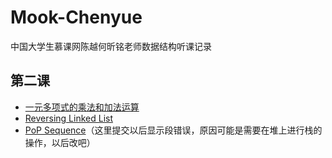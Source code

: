 # Mook-Chenyue
中国大学生慕课网陈越何昕铭老师数据结构听课记录
## 第二课
* [一元多项式的乘法和加法运算](AddplusMult.c)
* [Reversing Linked List](ReversingList.c)    
* [PoP Sequence](PopSequence.c)（这里提交以后显示段错误，原因可能是需要在堆上进行栈的操作，以后改吧）
